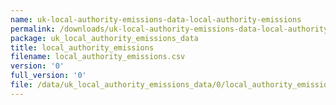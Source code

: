 ```yaml
---
name: uk-local-authority-emissions-data-local-authority-emissions
permalink: /downloads/uk-local-authority-emissions-data-local-authority-emissions/0
package: uk_local_authority_emissions_data
title: local_authority_emissions
filename: local_authority_emissions.csv
version: '0'
full_version: '0'
file: /data/uk_local_authority_emissions_data/0/local_authority_emissions.csv
---
```

